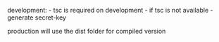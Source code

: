 development: 
    - tsc is required on development
    - if tsc is not available 
    - generate secret-key 

production will use the dist folder for compiled version